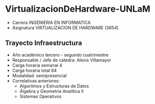 # VirtualizacionDeHardware-UNLaM
* Carrera INGENIERIA EN INFORMATICA
* Asignatura VIRTUALIZACION DE HARDWARE (3654)
## Trayecto Infraestructura
* Año académico tercero - segundo cuatrimestre
* Responsable / Jefe de catedra: Alexis Villamayor
* Carga horaria semanal 4
* Carga horaria total 64
* Modalidad: semipresencial
* Correlativas anteriores:
  + Algoritmos y Estructuras de Datos
  + Álgebra y Geometría Analítica II
  + Sistemas Operativos
